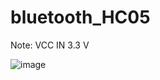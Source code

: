 # bluetooth_HC05


Note: VCC IN 3.3 V

![image](https://user-images.githubusercontent.com/93759057/140605174-91f82841-fefe-4daf-9f76-f3e1e8ec479a.png)
